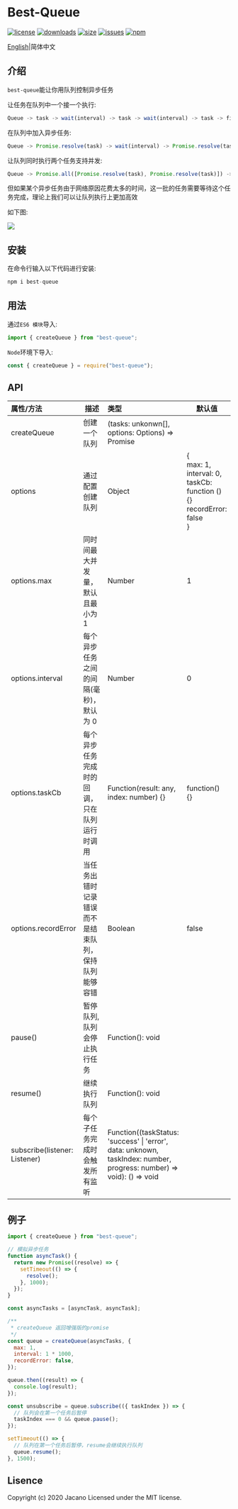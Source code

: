 # **Best-Queue**
[![license](https://img.shields.io/badge/license-MIT-green.svg)](https://www.npmjs.org/package/best-queue)
[![downloads](https://img.shields.io/npm/dm/best-queue)](https://www.npmjs.org/package/best-queue)
[![size](https://img.shields.io/bundlephobia/min/best-queue/3.0.0)](https://www.npmjs.org/package/best-queue)
[![issues](https://img.shields.io/github/issues-closed/Jcanno/best-queue)](https://www.npmjs.org/package/best-queue)
[![npm](https://img.shields.io/npm/v/best-queue)](https://www.npmjs.org/package/best-queue)

[English](https://github.com/Jcanno/best-queue)|简体中文

## 介绍

`best-queue`能让你用队列控制异步任务

让任务在队列中一个接一个执行:

```js
Queue -> task -> wait(interval) -> task -> wait(interval) -> task -> finish
```

在队列中加入异步任务:

```js
Queue -> Promise.resolve(task) -> wait(interval) -> Promise.resolve(task) -> wait(interval) -> Promise.resolve(task) -> finish
```

让队列同时执行两个任务支持并发:

```js
Queue -> Promise.all([Promise.resolve(task), Promise.resolve(task)]) -> wait(interval) -> Promise.all([Promise.resolve(task), Promise.resolve(task)]) -> wait(interval) -> Promise.all([Promise.resolve(task), Promise.resolve(task)]) -> finish
```

但如果某个异步任务由于网络原因花费太多的时间，这一批的任务需要等待这个任务完成，理论上我们可以让队列执行上更加高效

如下图:

![](https://hawksights.obs.cn-east-2.myhuaweicloud.com/ceshi/1593997266220.png)

## 安装

在命令行输入以下代码进行安装:

```js
npm i best-queue
```

## 用法

通过`ES6 模块`导入:

```js
import { createQueue } from "best-queue";
```

`Node`环境下导入:

```js
const { createQueue } = require("best-queue");
```

## **API**

| 属性/方法                     | 描述                                                 | 类型                                                 | 默认值                                                                            |
| :---------------------------- | ---------------------------------------------------- | :--------------------------------------------------- | --------------------------------------------------------------------------------- |
| createQueue                   | 创建一个队列                                         | (tasks: unkonwn[], options: Options) => Promise<any> |                                                                                   |
| options                       | 通过配置创建队列                                     | Object                                               | {<br>max: 1, <br>interval: 0,<br>taskCb: function (){}<br>recordError: false<br>} |
| options.max                   | 同时间最大并发量，默认且最小为 1                     | Number                                               | 1                                                                                 |
| options.interval              | 每个异步任务之间的间隔(毫秒)，默认为 0               | Number                                               | 0                                                                                 |
| options.taskCb                | 每个异步任务完成时的回调，只在队列运行时调用         | Function(result: any, index: number) {}              | function() {}                                                                     |
| options.recordError           | 当任务出错时记录错误而不是结束队列，保持队列能够容错 | Boolean                                              | false                                                                             |
| pause()                       | 暂停队列, 队列会停止执行任务                         | Function(): void                                     |
| resume()                      | 继续执行队列                                         | Function(): void                                     |
| subscribe(listener: Listener) | 每个子任务完成时会触发所有监听                       | Function((taskStatus: 'success' \| 'error', data: unknown, taskIndex: number, progress: number) => void): () => void               |

## 例子

```js
import { createQueue } from "best-queue";

// 模拟异步任务
function asyncTask() {
  return new Promise((resolve) => {
    setTimeout(() => {
      resolve();
    }, 1000);
  });
}

const asyncTasks = [asyncTask, asyncTask];

/**
 * createQueue 返回增强版的promise
 */
const queue = createQueue(asyncTasks, {
  max: 1,
  interval: 1 * 1000,
  recordError: false,
});

queue.then((result) => {
  console.log(result);
});

const unsubscribe = queue.subscribe(({ taskIndex }) => {
  // 队列会在第一个任务后暂停
  taskIndex === 0 && queue.pause();
});

setTimeout(() => {
  // 队列在第一个任务后暂停，resume会继续执行队列
  queue.resume();
}, 1500);
```

## Lisence

Copyright (c) 2020 Jacano Licensed under the MIT license.
